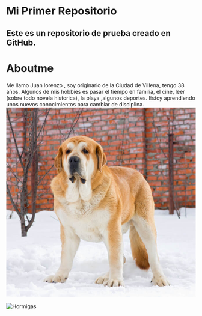 # Mi Primer Repositorio
Este es un repositorio de prueba creado en GitHub.
---
# Aboutme
Me llamo Juan lorenzo , soy originario de la Ciudad de Villena, tengo 38 años.
Algunos de mis hobbies es pasar el tiempo en familia, el cine, leer (sobre todo novela historica), la playa ,algunos deportes.
Estoy aprendiendo unos nuevos conocimientos para cambiar de disciplina.
![Perro que quisiera](/img/mastin_espanol2.jpg "Posible mascota")


![Hormigas](/img/fo_hormigas:210.png "Posible mascota")
